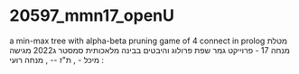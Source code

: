 # 20597_mmn17_openU
a min-max tree with alpha-beta pruning game of 4 connect in prolog
מטלת מנחה 17 - פרוייקט גמר שפת פרולוג והיבטים בבינה מלאכותית סמסטר ג2022 מגישה : מיכל - , ת"ז -- , מנחה רועי 

